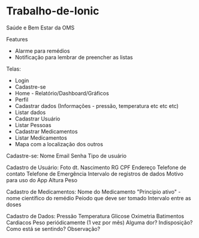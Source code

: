 # Trabalho-de-Ionic

Saúde e Bem Estar da OMS

Features

- Alarme para remédios
- Notificação para lembrar de preencher as listas

Telas:

- Login
- Cadastre-se
- Home - Relatório/Dashboard/Gráficos
- Perfil
- Cadastrar dados (Informações - pressão, temperatura etc etc etc)
- Listar dados
- Cadastrar Usuário
- Listar Pessoas
- Cadastrar Medicamentos
- Listar Medicamentos
- Mapa com a localização dos outros

Cadastre-se:
Nome
Email
Senha
Tipo de usuário

Cadastro de Usuário:
Foto
dt. Nascimento
RG
CPF
Endereço
Telefone de contato
Telefone de Emergência
Intervalo de registros de dados
Motivo para uso do App
Altura
Peso

Cadastro de Medicamentos:
Nome do Medicamento
"Principio ativo" - nome científico do remédio
Peíodo que deve ser tomado
Intervalo entre as doses

Cadastro de Dados:
Pressão
Temperatura
Glicose
Oximetria
Batimentos Cardiacos
Peso periódicamente (1 vez por mês)
Alguma dor?
Indisposição?
Como está se sentindo?
Observação?
